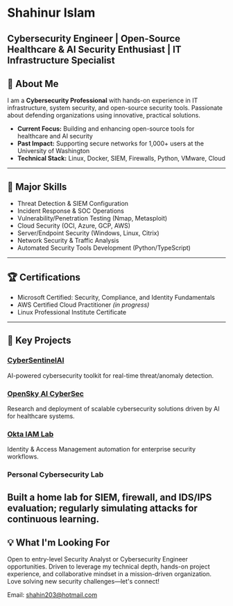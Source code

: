 # Shahinur Islam
Cybersecurity Engineer | Open-Source Healthcare & AI Security Enthusiast | IT Infrastructure Specialist
---
## 👋 About Me
I am a **Cybersecurity Professional** with hands-on experience in IT infrastructure, system security, and open-source security tools. Passionate about defending organizations using innovative, practical solutions.
- **Current Focus:** Building and enhancing open-source tools for healthcare and AI security  
- **Past Impact:** Supporting secure networks for 1,000+ users at the University of Washington  
- **Technical Stack:** Linux, Docker, SIEM, Firewalls, Python, VMware, Cloud
---
## 🥇 Major Skills
- Threat Detection & SIEM Configuration
- Incident Response & SOC Operations
- Vulnerability/Penetration Testing (Nmap, Metasploit)
- Cloud Security (OCI, Azure, GCP, AWS)
- Server/Endpoint Security (Windows, Linux, Citrix)
- Network Security & Traffic Analysis
- Automated Security Tools Development (Python/TypeScript)
---
## 🏆 Certifications
- Microsoft Certified: Security, Compliance, and Identity Fundamentals
- AWS Certified Cloud Practitioner *(in progress)*
- Linux Professional Institute Certificate
---
## 🚀 Key Projects
### [CyberSentinelAI](https://github.com/shahinur801/CyberSentinelAI)
AI-powered cybersecurity toolkit for real-time threat/anomaly detection.
### [OpenSky AI CyberSec](https://github.com/shahinur801/opensky-ai-cybersec)
Research and deployment of scalable cybersecurity solutions driven by AI for healthcare systems.
### [Okta IAM Lab](https://github.com/shahinur801/okta-iam-lab)
Identity & Access Management automation for enterprise security workflows.
### Personal Cybersecurity Lab
Built a home lab for SIEM, firewall, and IDS/IPS evaluation; regularly simulating attacks for continuous learning.
---
## 💡 What I'm Looking For
Open to entry-level Security Analyst or Cybersecurity Engineer opportunities. Driven to leverage my technical depth, hands-on project experience, and collaborative mindset in a mission-driven organization. Love solving new security challenges—let's connect!

Email: shahin203@hotmail.com
